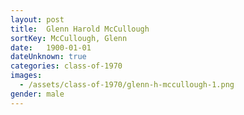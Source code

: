 ```yaml
---
layout: post
title:  Glenn Harold McCullough
sortKey: McCullough, Glenn
date:   1900-01-01
dateUnknown: true
categories: class-of-1970
images:
  - /assets/class-of-1970/glenn-h-mccullough-1.png
gender: male
---
```

